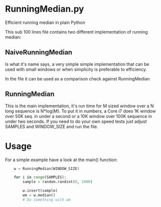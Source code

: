 # RunningMedian.py

Efficient running median in plain Python

This sub 100 lines file contains two different implementation of running
median:

## NaiveRunningMedian

Is what it's name says, a very simple simple implementation that can be
used with small windows or when simplicity is preferable to efficiency.

In the file it can be used as a comparison check against RunningMedian

## RunningMedian

This is the main implementation, it's run time for M sized window over a
N long sequence is N*log(M). To put it in numbers, a Core i7 does 1K
window over 50K seq. in under a second or a 10K window over 100K sequence
in under two seconds. If you need to do your own speed tests just adjust
SAMPLES and WINDOW_SIZE and run the file.

# Usage

For a simple example have a look at the main() function:

```python
    w = RunningMedian(WINDOW_SIZE)

    for i in range(SAMPLES):
        sample = random.randint(0, 1000)

        w.insert(sample)
        wm = w.median()
        # Do something with wm
```
